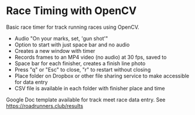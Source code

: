 # Race Timing with OpenCV

Basic race timer for track running races using OpenCV.

- Audio "On your marks, set, 'gun shot'"
- Option to start with just space bar and no audio
- Creates a new window with timer
- Records frames to an MP4 video (no audio) at 30 fps, saved to 
- Space bar for each finisher, creates a finish line photo
- Press "q" or "Esc" to close, "r" to restart without closing
- Place folder on Dropbox or other file sharing service to make accessible for data entry
- CSV file is available in each folder with finisher place and time

Google Doc template available for track meet race data entry. See https://roadrunners.club/results
